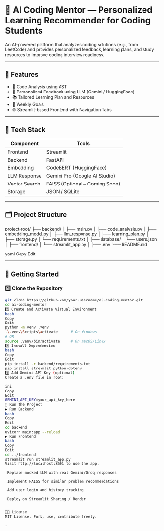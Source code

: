 # 🧠 AI Coding Mentor — Personalized Learning Recommender for Coding Students

An AI-powered platform that analyzes coding solutions (e.g., from LeetCode) and provides personalized feedback, learning plans, and study resources to improve coding interview readiness.

---

## 🚀 Features

- 🧠 Code Analysis using AST
- 🤖 Personalized Feedback using LLM (Gemini / HuggingFace)
- 📚 Tailored Learning Plan and Resources
- 🧭 Weekly Goals
- 🌐 Streamlit-based Frontend with Navigation Tabs

---

## 🧰 Tech Stack

| Component      | Tools                            |
|----------------|----------------------------------|
| Frontend       | Streamlit                        |
| Backend        | FastAPI                          |
| Embedding      | CodeBERT (HuggingFace)           |
| LLM Response   | Gemini Pro (Google AI Studio)    |
| Vector Search  | FAISS (Optional – Coming Soon)   |
| Storage        | JSON / SQLite                    |

---

## 🗂️ Project Structure

project-root/
├── backend/
│ ├── main.py
│ ├── code_analysis.py
│ ├── embedding_model.py
│ ├── llm_response.py
│ ├── learning_plan.py
│ ├── storage.py
│ └── requirements.txt
│
├── database/
│ └── users.json
│
├── frontend/
│ └── streamlit_app.py
│
├── .env
└── README.md

yaml
Copy
Edit

---

## 🧪 Getting Started

### 1️⃣ Clone the Repository

```bash
git clone https://github.com/your-username/ai-coding-mentor.git
cd ai-coding-mentor
2️⃣ Create and Activate Virtual Environment
bash
Copy
Edit
python -m venv .venv
.\.venv\Scripts\activate      # On Windows
# OR
source .venv/bin/activate     # On macOS/Linux
3️⃣ Install Dependencies
bash
Copy
Edit
pip install -r backend/requirements.txt
pip install streamlit python-dotenv
4️⃣ Add Gemini API Key (optional)
Create a .env file in root:

ini
Copy
Edit
GEMINI_API_KEY=your_api_key_here
🔧 Run the Project
▶️ Run Backend
bash
Copy
Edit
cd backend
uvicorn main:app --reload
▶️ Run Frontend
bash
Copy
Edit
cd ../frontend
streamlit run streamlit_app.py
Visit http://localhost:8501 to use the app.

 Replace mocked LLM with real Gemini/Groq responses

 Implement FAISS for similar problem recommendations

 Add user login and history tracking

 Deploy on Streamlit Sharing / Render


🧑‍💻 License
MIT License. Fork, use, contribute freely.

-
